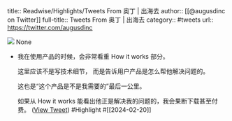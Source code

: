 title:: Readwise/Highlights/Tweets From 奥丁 | 出海去
author:: [[@augusdinc on Twitter]]
full-title:: Tweets From 奥丁 | 出海去
category:: #tweets
url:: https://twitter.com/augusdinc

![](https://pbs.twimg.com/profile_images/1737727498509836288/mmXwtdf6.jpg)
None
- 我在使用产品的时候，会非常看重 How it works 部分。
  
  这里应该不是写技术细节，
  而是告诉用户产品是怎么帮他解决问题的。
  
  这也是“这个产品是不是我需要的”最后一公里。
  
  如果从 How it works 能看出他正是解决我的问题的，我会果断下载甚至付费。 ([View Tweet](https://twitter.com/augusdinc/status/1759801221626437923)) #Highlight #[[2024-02-20]]